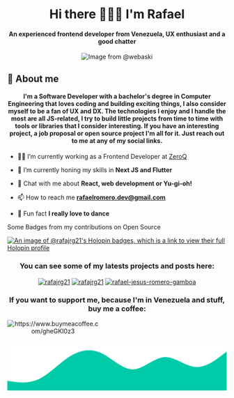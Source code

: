 <h1 align="center">Hi there 🙋🏻‍♂️ I'm Rafael</h1>
<h4 align="center">An experienced frontend developer from Venezuela, UX enthusiast and a good chatter</h4>
<p align="center">
<img src="https://media.giphy.com/media/UtnxCnjWAOL1J6TNUR/giphy.gif" alt="Image from @webaski"></img>
</p>

<h2>🚀 About me</h2>
<h4 align="center"> I'm a Software Developer with a bachelor's degree in Computer Engineering that loves coding and building exciting things, I also consider myself to be a fan of UX and DX. The technologies I enjoy and I handle the most are all JS-related, I try to build little projects from time to time with tools or libraries that I consider interesting. If you have an interesting project, a job proposal or open source project I'm all for it. Just reach out to me at any of my social links.</h4>

- 👨‍💻 I’m currently working as a Frontend Developer at <a href="https://www.linkedin.com/company/zeroq/">ZeroQ</a>

- 🌱 I’m currently honing my skills in **Next JS and Flutter**

- 💬 Chat with me about **React, web development or Yu-gi-oh!** 

- 📫 How to reach me **rafaelromero.dev@gmail.com**

- 🕺 Fun fact **I really love to dance**

Some Badges from my contributions on Open Source

[![An image of @rafajrg21's Holopin badges, which is a link to view their full Holopin profile](https://holopin.me/rafajrg21)](https://holopin.io/@rafajrg21)

<h3 align="center">You can see some of my latests projects and posts here:</h3>
<p align="center">
<a href="https://codepen.io/Rafa-romero-dev" target="blank"><img align="center" src="https://raw.githubusercontent.com/rahuldkjain/github-profile-readme-generator/master/src/images/icons/Social/codepen.svg" alt="rafajrg21" height="30" width="40" /></a>
<a href="https://dev.to/rafajrg21" target="blank"><img align="center" src="https://cdn.jsdelivr.net/npm/simple-icons@3.0.1/icons/dev-dot-to.svg" alt="rafajrg21" height="30" width="40" /></a>
<a href="https://linkedin.com/in/rafael-jesus-romero-gamboa" target="blank"><img align="center" src="https://raw.githubusercontent.com/rahuldkjain/github-profile-readme-generator/master/src/images/icons/Social/linked-in-alt.svg" alt="rafael-jesus-romero-gamboa" height="30" width="40" /></a>
</p>

<h3 align="center">If you want to support me, because I'm in Venezuela and stuff, buy me a coffee:</h3>
<p align="center"><a href="https://www.buymeacoffee.com/https://www.buymeacoffee.com/gheGKI0z3"> <img align="left" src="https://cdn.buymeacoffee.com/buttons/v2/default-yellow.png" height="50" width="210" alt="https://www.buymeacoffee.com/gheGKI0z3" /></a></p><br><br>
<img src="https://github.com/Rafajrg21/Rafajrg21/blob/main/images/wave.svg" alt="Cool wave" />
